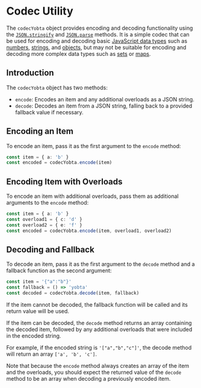 # Codec Utility

The `codecYobta` object provides encoding and decoding functionality using the [`JSON.stringify`](https://developer.mozilla.org/en-US/docs/Web/JavaScript/Reference/Global_Objects/JSON/stringify) and [`JSON.parse`](https://developer.mozilla.org/en-US/docs/Web/JavaScript/Reference/Global_Objects/JSON/parse) methods. It is a simple codec that can be used for encoding and decoding basic [JavaScript data types](https://developer.mozilla.org/en-US/docs/Web/JavaScript/Data_structures) such as [numbers](https://developer.mozilla.org/en-US/docs/Web/JavaScript/Data_structures#Number_type), [strings](https://developer.mozilla.org/en-US/docs/Web/JavaScript/Data_structures#String_type), and [objects](https://developer.mozilla.org/en-US/docs/Web/JavaScript/Data_structures#Object_type), but may not be suitable for encoding and decoding more complex data types such as [sets](https://developer.mozilla.org/en-US/docs/Web/JavaScript/Reference/Global_Objects/Set) or [maps](https://developer.mozilla.org/en-US/docs/Web/JavaScript/Reference/Global_Objects/Map).

## Introduction

The `codecYobta` object has two methods:

- `encode`: Encodes an item and any additional overloads as a JSON string.
- `decode`: Decodes an item from a JSON string, falling back to a provided fallback value if necessary.

## Encoding an Item

To encode an item, pass it as the first argument to the `encode` method:

```ts
const item = { a: 'b' }
const encoded = codecYobta.encode(item)
```

## Encoding Item with Overloads

To encode an item with additional overloads, pass them as additional arguments to the `encode` method:

```ts
const item = { a: 'b' }
const overload1 = { c: 'd' }
const overload2 = { e: 'f' }
const encoded = codecYobta.encode(item, overload1, overload2)
```

## Decoding and Fallback

To decode an item, pass it as the first argument to the `decode` method and a fallback function as the second argument:

```ts
const item = '{"a":"b"}'
const fallback = () => 'yobta'
const decoded = codecYobta.decode(item, fallback)
```

If the item cannot be decoded, the fallback function will be called and its return value will be used.

If the item can be decoded, the `decode` method returns an array containing the decoded item, followed by any additional overloads that were included in the encoded string.

For example, if the encoded string is `'["a","b","c"]'`, the decode method will return an array `['a', 'b', 'c']`.

Note that because the `encode` method always creates an array of the item and the overloads, you should expect the returned value of the `decode` method to be an array when decoding a previously encoded item.
